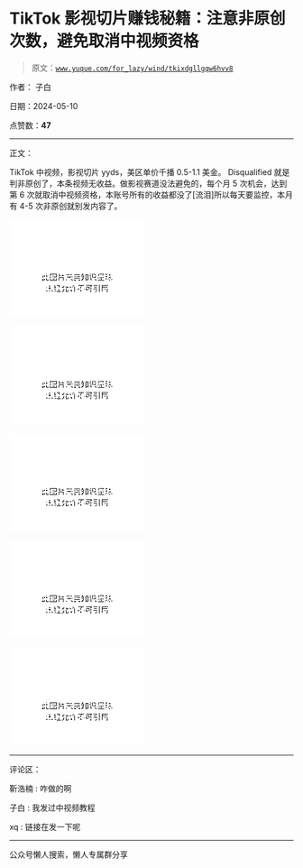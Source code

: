 # TikTok 影视切片赚钱秘籍：注意非原创次数，避免取消中视频资格

> 原文：[`www.yuque.com/for_lazy/wind/tkixdgllgqw6hvv8`](https://www.yuque.com/for_lazy/wind/tkixdgllgqw6hvv8)

作者： 子白

日期：2024-05-10

点赞数：**47**

* * *

正文：

TikTok 中视频，影视切片 yyds，美区单价千播 0.5-1.1 美金。
Disqualified 就是判非原创了，本条视频无收益。做影视赛道没法避免的，每个月 5 次机会，达到第 6 次就取消中视频资格，本账号所有的收益都没了[流泪]所以每天要监控，本月有 4-5 次非原创就别发内容了。

![](img/2bdcee8e18521f3a2b4af5bc2f427289.png)

![](img/83371699006e8e3e3c143aeddbe1a5c7.png)

![](img/a1ccbc9d7edbc45949e6a3aa6fe1429d.png)

![](img/3783d957438b387d04c06b058a717e1e.png)

![](img/1febcba544e842f9ebf9fdc9015e7bbd.png)

* * *

评论区：

靳浩楠 : 咋做的啊

子白 : 我发过中视频教程

xq : 链接在发一下呢

* * *

公众号懒人搜索，懒人专属群分享